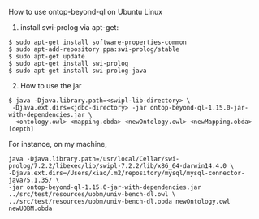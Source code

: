 How to use ontop-beyond-ql on Ubuntu Linux

 
1. install swi-prolog via apt-get:
 
```
$ sudo apt-get install software-properties-common
$ sudo apt-add-repository ppa:swi-prolog/stable
$ sudo apt-get update
$ sudo apt-get install swi-prolog
$ sudo apt-get install swi-prolog-java
```

2. How to use the jar

```
$ java -Djava.library.path=<swipl-lib-directory> \
 -Djava.ext.dirs=<jdbc-directory> -jar ontop-beyond-ql-1.15.0-jar-with-dependencies.jar \
  <ontology.owl> <mapping.obda> <newOntology.owl> <newMapping.obda> [depth]
```  

For instance, on my machine,

```
java -Djava.library.path=/usr/local/Cellar/swi-prolog/7.2.2/libexec/lib/swipl-7.2.2/lib/x86_64-darwin14.4.0 \
-Djava.ext.dirs=/Users/xiao/.m2/repository/mysql/mysql-connector-java/5.1.35/ \
-jar ontop-beyond-ql-1.15.0-jar-with-dependencies.jar  ../src/test/resources/uobm/univ-bench-dl.owl \
../src/test/resources/uobm/univ-bench-dl.obda newOntology.owl newUOBM.obda 
```